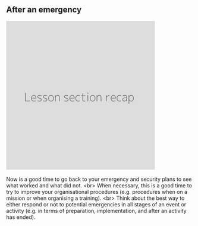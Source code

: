 
## After an emergency

![](recap.png)

Now is a good time to go back to your emergency and security plans to see what worked and what did not.
&lt;br&gt;
When necessary, this is a good time to try to improve your organisational procedures (e.g. procedures when on a mission or when organising a training).
&lt;br&gt;
Think about the best way to either respond or not to potential emergencies in all stages of an event or activity (e.g. in terms of preparation, implementation, and after an activity has ended).
